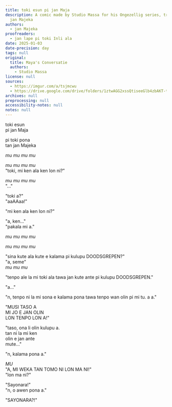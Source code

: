 ```yaml
---
title: toki esun pi jan Maja
description: A comic made by Studio Massa for his Ongezellig series, translated by
  jan Majeka
authors:
  - jan Majeka
proofreaders:
  - jan lape pi toki Inli ala
date: 2025-01-03
date-precision: day
tags: null
original:
  title: Maya's Conversatie
  authors:
    - Studio Massa
license: null
sources:
  - https://imgur.com/a/tsjmcwu
  - https://drive.google.com/drive/folders/1ztwAGG2xssQtiseeGlb4zbAKT-tMy6Zc?usp=sharing
archives: null
preprocessing: null
accessibility-notes: null
notes: null
---
```


toki esun  
pi jan Maja

pi toki pona  
tan jan Majeka

*mu mu mu mu*

*mu mu mu mu*  
"toki, mi ken ala ken lon ni?"

*mu mu mu mu*  
"..."

"toki a?"  
"aaAAaa!"

"mi ken ala ken lon ni?"

"a, ken..."  
"pakala mi a."

*mu mu mu mu*

*mu mu mu mu*

"sina kute ala kute e kalama pi kulupu DOODSGREPEN?"  
"a, seme"  
*mu mu mu*

"tenpo ale la mi toki ala tawa jan kute ante pi kulupu DOODSGREPEN."

"a..."

"n, tenpo ni la mi sona e kalama pona tawa tenpo wan olin pi mi tu. a a."

"MUSI TASO A  
MI JO E JAN OLIN  
LON TENPO LON A!"

"taso, ona li olin kulupu a.  
tan ni la mi ken  
olin e jan ante  
mute..."

"n, kalama pona a."

*MU*  
"A, MI WEKA TAN TOMO NI LON MA NI!"  
"lon ma ni?"

"Sayonara!"  
"n, o awen pona a."

"SAYONARA?!"










